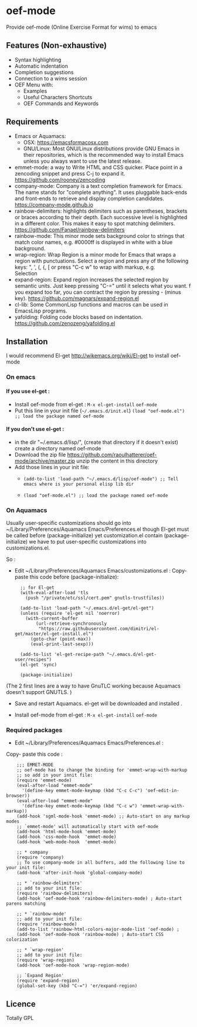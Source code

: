 

# oef-mode
Provide oef-mode (Online Exercise Format for wims) to emacs  

## Features (Non-exhaustive)
* Syntax highlighting 
* Automatic indentation
* Completion suggestions
* Connection to a wims session
* OEF Menu with:
    - Examples
    - Useful Characters Shortcuts
    - OEF Commands and Keywords
 
## Requirements
- Emacs or Aquamacs:
    - OSX: https://emacsformacosx.com
    - GNU/Linux: Most GNU/Linux distributions provide GNU Emacs in their repositories, which is the recommended way to install Emacs unless you always want to use the latest release.
- emmet-mode: a way to Write HTML and CSS quicker. Place point in a zencoding snippet and press C-j to expand it. https://github.com/rooney/zencoding
- company-mode: Company is a text completion framework for Emacs. The name stands for "complete anything". It uses pluggable back-ends and front-ends to retrieve and display completion candidates. https://company-mode.github.io
- rainbow-delimiters: highlights delimiters such as parentheses, brackets or braces according to their depth. Each successive level is highlighted in a different color. This makes it easy to spot matching delimiters. https://github.com/Fanael/rainbow-delimiters
- rainbow-mode: This minor mode sets background color to strings that match color names, e.g. #0000ff is displayed in white with a blue background.
- wrap-region: Wrap Region is a minor mode for Emacs that wraps a region with punctuations. Select a region and press any of the following keys: ", ', (, {, [ or press "C-c w" to wrap with markup, e.g. <div>Selection</div> 
- expand-region: 
Expand region increases the selected region by semantic units. Just keep pressing "C-=" until it selects what you want. f you expand too far, you can contract the region by pressing - (minus key). https://github.com/magnars/expand-region.el
- cl-lib: Some CommonLisp functions and macros can be used in EmacsLisp programs. 
- yafolding: Folding code blocks based on indentation. https://github.com/zenozeng/yafolding.el

## Installation
I would recommend El-get http://wikemacs.org/wiki/El-get to install oef-mode


### On emacs


#### If you use el-get :

- Install oef-mode from el-get : `M-x el-get-install` `oef-mode`
- Put this line in your init file (`~/.emacs.d/init.el`)
`(load "oef-mode.el") ;; load the package named oef-mode`

#### If you don't use el-get :
-  in the dir "~/.emacs.d/lisp/", (create that directory if it doesn't exist) create  a directory named oef-mode
- Download the zip file https://github.com/raoulhatterer/oef-mode/archive/master.zip unzip the content in this directory
- Add those lines in your init file:
    - `(add-to-list 'load-path "~/.emacs.d/lisp/oef-mode") ;; Tell emacs where is your personal elisp lib dir`

    - `(load "oef-mode.el") ;; load the package named oef-mode`



### On Aquamacs

Usually user-specific customizations should go into ~/Library/Preferences/Aquamacs Emacs/Preferences.el
though El-get must be called before (package-initialize) yet customization.el contain (package-initialize)
we have to put user-specific customizations into customizations.el.

So :

- Edit  ~/Library/Preferences/Aquamacs Emacs/customizations.el  : 
Copy- paste this code before (package-initialize):

        ;; for El-get
        (with-eval-after-load 'tls
          (push "/private/etc/ssl/cert.pem" gnutls-trustfiles))
        
        (add-to-list 'load-path "~/.emacs.d/el-get/el-get")
        (unless (require 'el-get nil 'noerror)
          (with-current-buffer
              (url-retrieve-synchronously
               "https://raw.githubusercontent.com/dimitri/el-get/master/el-get-install.el")
            (goto-char (point-max))
            (eval-print-last-sexp)))
        
        (add-to-list 'el-get-recipe-path "~/.emacs.d/el-get-user/recipes")
        (el-get 'sync)
        
        (package-initialize)

(The 2 first lines are a way to have GnuTLC working because Aquamacs doesn't support GNUTLS. )

- Save and restart Aquamacs. el-get will be downloaded and installed .

- Install oef-mode from el-get : `M-x el-get-install` `oef-mode`


### Required packages

- Edit  ~/Library/Preferences/Aquamacs Emacs/Preferences.el  : 

Copy- paste this code :


        ;;; EMMET-MODE
        ;; oef-mode has to change the binding for 'emmet-wrap-with-markup
        ;; so add in your innit file:
        (require 'emmet-mode)
        (eval-after-load "emmet-mode"
          '(define-key emmet-mode-keymap (kbd "C-c C-c") 'oef-edit-in-browser))
        (eval-after-load "emmet-mode"
          '(define-key emmet-mode-keymap (kbd "C-c w") 'emmet-wrap-with-markup))
        (add-hook 'sgml-mode-hook 'emmet-mode) ;; Auto-start on any markup modes
        ;; `emmet-mode' will automatically start with oef-mode
        (add-hook 'html-mode-hook 'emmet-mode)
        (add-hook 'css-mode-hook  'emmet-mode)
        (add-hook 'web-mode-hook  'emmet-mode)

        ;; * company
        (require 'company)
        ;; To use company-mode in all buffers, add the following line to your init file:
        (add-hook 'after-init-hook 'global-company-mode)

        ;; * `rainbow-delimiters'
        ;; add to your init file:
        (require 'rainbow-delimiters)
        (add-hook 'oef-mode-hook 'rainbow-delimiters-mode) ; Auto-start parens matching

        ;; * `rainbow-mode'
        ;; add to your init file:
        (require 'rainbow-mode)
        (add-to-list 'rainbow-html-colors-major-mode-list 'oef-mode) ; 
        (add-hook 'oef-mode-hook 'rainbow-mode) ; Auto-start CSS colorization

        ;; * `wrap-region'
        ;; add to your init file:
        (require 'wrap-region)
        (add-hook 'oef-mode-hook 'wrap-region-mode)

        ;; `Expand Region'
        (require 'expand-region)
        (global-set-key (kbd "C-=") 'er/expand-region)



## Licence


Totally GPL




[cask]: http://cask.readthedocs.org/en/latest/

